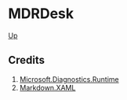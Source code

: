 # MDRDesk
[Up](../README.md)
## Credits
1. [Microsoft.Diagnostics.Runtime](https://github.com/Microsoft/clrmd)
2. [Markdown.XAML](https://github.com/theunrepentantgeek/Markdown.XAML)


